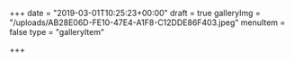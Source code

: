 +++
date = "2019-03-01T10:25:23+00:00"
draft = true
galleryImg = "/uploads/AB28E06D-FE10-47E4-A1F8-C12DDE86F403.jpeg"
menuItem = false
type = "galleryItem"

+++
